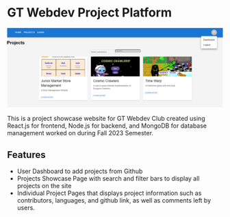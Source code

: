 # GT Webdev Project Platform

![ProjectPage](./Screenshots/ProjectsPage.png)

This is a project showcase website for GT Webdev Club created using React.js for frontend, Node.js for backend, and MongoDB for database management worked on during Fall 2023 Semester.

## Features

- User Dashboard to add projects from Github
- Projects Showcase Page with search and filter bars to display all projects on the site
- Individual Project Pages that displays project information such as contributors, languages, and github link, as well as comments left by users.
